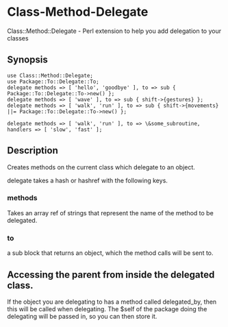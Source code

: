 Class-Method-Delegate
=====================

Class::Method::Delegate - Perl extension to help you add delegation to your classes

Synopsis
--------

    use Class::Method::Delegate;
    use Package::To::Delegate::To;
    delegate methods => [ 'hello', 'goodbye' ], to => sub { Package::To::Delegate::To->new() };
    delegate methods => [ 'wave' ], to => sub { shift->{gestures} };
    delegate methods => [ 'walk', 'run' ], to => sub { shift->{movements} ||= Package::To::Delegate::To->new() };

    delegate methods => [ 'walk', 'run' ], to => \&some_subroutine, handlers => [ 'slow', 'fast' ];

Description
-----------

Creates methods on the current class which delegate to an object.

delegate takes a hash or hashref with the following keys.

### methods

Takes an array ref of strings that represent the name of the method to be delegated.

### to

a sub block that returns an object, which the method calls will be sent to.

Accessing the parent from inside the delegated class.
-----------------------------------------------------

If the object you are delegating to has a method called delegated_by, then this will be called when delegating.
The $self of the package doing the delegating will be passed in, so you can then store it.

